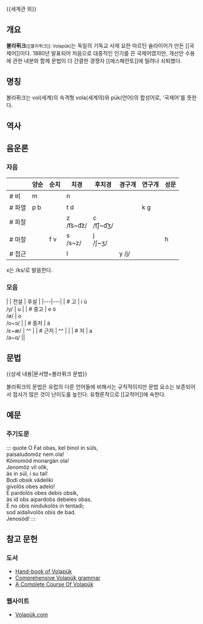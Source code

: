 {{세계관 외}}

## 개요
**볼라퓌크**<small>([[볼라퓌크]]: Volapük)</small>는 독일의 기독교 사제 요한 마르틴 슐라이어가 만든 [[국제어]]이다. 
1880년 발표되어 처음으로 대중적인 인기를 끈 국제어였지만, 개선안 수용에 관한 내분와 함께 문법이 더 간결한 경쟁자 [[에스페란토]]에 밀려나 쇠퇴했다.

## 명칭
볼라퓌크는 vol(세계)의 속격형 vola(세계의)와 pük(언어)의 합성어로, '국제어'를 뜻한다.

## 역사

## 음운론
### 자음
|  | 양순 | 순치 | 치경 | 후치경 | 경구개 | 연구개 | 성문 |
|---|---|---|---|---|---|---|---|
| # 비 | m |  | n |  |  |  |  |
| # 파열 | p b |  | t d |  |  | k g |  |
| # 파찰 |  |  | z<br>/t͡s~d͡z/ | c<br>/t͡ʃ~d͡ʒ/ |  |  |  |
| # 마찰 |  | f v | s<br>/s~z/ | j<br>/ʃ~ʒ/ |  |  | h |
| # 접근 |  |  | l |  | y /j/ |  |  |

x는 /ks/로 발음한다.

### 모음
|  | 전설 | 후설 |
|---|---|
| # 고 | i ü<br>  /y/ | u |
| # 중고 | e ö<br>  /ø/ | o<br>/o~ɔ/ |
| # 중저 | ä<br>/ɛ~æ/ | ^^ |
| # 근저 | ^^ |  |
| # 저 | a<br>/a~ɑ/ ||

## 문법
{{상세 내용|문서명=볼라퓌크 문법}}

볼라퓌크의 문법은 유럽의 다른 언어들에 비해서는 규칙적이지만 
문법 요소는 보존되어서 접사가 많은 것이 난이도를 높인다. 
유형론적으로 [[교착어]]에 속한다.

## 예문
### 주기도문
::: quote
O Fat obas, kel binol in süls,  
paisaludomöz nem ola!  
Kömomöd monargän ola!  
Jenomöz vil olik,  
äs in sül, i su tal!  
Bodi obsik vädeliki  
givolös obes adelo!  
E pardolös obes debis obsik,  
äs id obs aipardobs debeles obas.  
E no obis nindukolös in tentadi;  
sod aidalivolös obis de bad.  
Jenosöd!
:::

## 참고 문헌
### 도서
* [Hand-book of Volapük](https://archive.org/details/handbookofvolap00sprauoft/page/)
* [Comprehensive Volapük grammar](https://upload.wikimedia.org/wikipedia/commons/3/33/Comprehensive_Volap%C3%BCk_grammar_%28IA_adz5790.0001.001.umich.edu%29.pdf)
* [A Complete Course Of Volapük](https://archive.org/details/ACompleteCourseOfVolapukByAug.Kerckhoffs/)

### 웹사이트
* [Volapük.com](https://xn--volapk-7ya.com/)


[^1]: zän(중앙) + bür(사무실)
[^2]: vöd(단어) + buk(책)
[^3]: 그것, os는 앞선 문장에서 말한 적 없는 대상을 가리킬 때나 비인칭 주어로 쓰인다. 반면 om은 명칭은 '남성'이지만 성별이 없는 대상도 가리킬 수 있다.
[^4]: 누군가, 그들 (성별 구분 없음)
[^5]: 보다시피 복수의 -s와 형태가 겹친다. 주격일 경우 bals가 '1들'인지 '10'인지 구분하는 것이 불가능하다는 뜻이다. 그래서 개정 볼라퓌크에서는 -deg으로 대체되었다.
[^6]: '부분'을 뜻하는 동형의 명사 dil에서 유래했다.
[^7]: 능동태에서는 생략된다.
[^8]: 다른 대명사 뒤에 붙여 사용한다. 복수일 경우 복수형 접사 -s는 -ok의 앞이나 뒤 중 어느 곳이든 올 수 있다.
[^9]: 동사와 li 사이는 하이픈으로 연결하며, li는 강세를 가지지 않는다. 자음 세 개가 연속하는 것을 막기 위해 동사 앞에 위치할 수도 있다.
[^10]: -하면 좋겠다, 명령법보다 약한 어조이다.
[^11]: -하라, -하도록 하라, 명령법보다 강한 어조이다.
[^12]: -할지도 모른다
